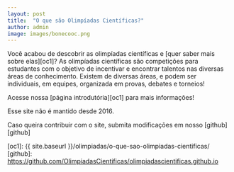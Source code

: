 ```yaml
---
layout: post
title:  "O que são Olimpíadas Científicas?"
author: admin
image: images/bonecooc.png
---
```

Você acabou de descobrir as olimpíadas científicas e [quer saber mais sobre elas][oc1]?
As olimpíadas científicas são competições para estudantes com o objetivo de incentivar e encontrar talentos nas diversas áreas de conhecimento. Existem de diversas áreas, e podem ser individuais, em equipes, organizada em provas, debates e torneios!

Acesse nossa [página introdutória][oc1] para mais informações!

Esse site não é mantido desde 2016.

Caso queira contribuir com o site, submita modificações em nosso [github][github]

[oc1]: {{ site.baseurl }}/olimpiadas/o-que-sao-olimpiadas-cientificas/ 
[github]: https://github.com/OlimpiadasCientificas/olimpiadascientificas.github.io
